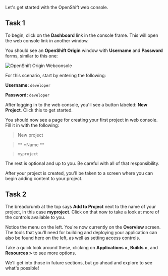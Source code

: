 Let's get started with the OpenShift web console.

## Task 1
To begin, click on the **Dashboard** link in the console frame. This will open the web console link in another window.

You should see an **OpenShift Origin** window with **Username** and **Password** forms, similar to this one:

![OpenShift Origin Webconsole](http://labs.y7c0.gcp-roadshow.openshiftapps.com/images/ocp-login.png)

For this scenario, start by entering the following:

**Username:** `developer`

**Password:** `developer`

After logging in to the web console, you'll see a button labeled: **New Project**. Click this to get started.

You should now see a page for creating your first project in web console. Fill it in with the following:
>New project

>** *Name **

>`myproject`

The rest is optional and up to you. Be careful with all of that responsibility.

After your project is created, you'll be taken to a screen where you can begin adding content to your project.

## Task 2

The breadcrumb at the top says **Add to Project** next to the name of your project, in this case **myproject**. Click on that now to take a look at more of the controls available to you.

Notice the menu on the left. You're now currently on the **Overview** screen. The tools that you'll need for building and deploying your application can also be found here on the left, as well as setting access controls.

Take a quick look around these, clicking on **Applications >**, **Builds >**, and **Resources >** to see more options.

We'll get into those in future sections, but go ahead and explore to see what's possible!
